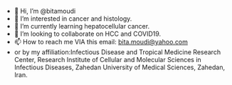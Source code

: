 - 👋 Hi, I’m @bitamoudi
- 👀 I’m interested in cancer and histology.
- 🌱 I’m currently learning hepatocellular cancer.
- 💞️ I’m looking to collaborate on HCC and COVID19.
- 📫 How to reach me VIA this email: bita.moudi@yahoo.com
- or by my affiliation:Infectious Disease and Tropical Medicine Research Center, Research Institute of Cellular and Molecular Sciences in Infectious Diseases, Zahedan University of Medical Sciences, Zahedan, Iran.

<!---
bitamoudi/bitamoudi is a ✨ special ✨ repository because its `README.md` (this file) appears on your GitHub profile.
You can click the Preview link to take a look at your changes..
--->

